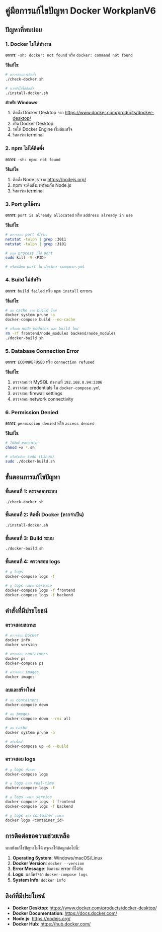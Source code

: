 # คู่มือการแก้ไขปัญหา Docker WorkplanV6

## ปัญหาที่พบบ่อย

### 1. Docker ไม่ได้ทำงาน
**อาการ**: `-sh: docker: not found` หรือ `docker: command not found`

**วิธีแก้ไข**:
```bash
# ตรวจสอบการติดตั้ง
./check-docker.sh

# หากยังไม่ได้ติดตั้ง
./install-docker.sh
```

**สำหรับ Windows**:
1. ติดตั้ง Docker Desktop จาก https://www.docker.com/products/docker-desktop/
2. เปิด Docker Desktop
3. รอให้ Docker Engine เริ่มต้นเสร็จ
4. รีสตาร์ท terminal

### 2. npm ไม่ได้ติดตั้ง
**อาการ**: `-sh: npm: not found`

**วิธีแก้ไข**:
1. ติดตั้ง Node.js จาก https://nodejs.org/
2. npm จะติดตั้งมาพร้อมกับ Node.js
3. รีสตาร์ท terminal

### 3. Port ถูกใช้งาน
**อาการ**: `port is already allocated` หรือ `address already in use`

**วิธีแก้ไข**:
```bash
# ตรวจสอบ port ที่ใช้งาน
netstat -tulpn | grep :3011
netstat -tulpn | grep :3101

# หยุด process ที่ใช้ port
sudo kill -9 <PID>

# หรือเปลี่ยน port ใน docker-compose.yml
```

### 4. Build ไม่สำเร็จ
**อาการ**: `build failed` หรือ `npm install` errors

**วิธีแก้ไข**:
```bash
# ลบ cache และ build ใหม่
docker system prune -a
docker-compose build --no-cache

# หรือลบ node_modules และ build ใหม่
rm -rf frontend/node_modules backend/node_modules
./docker-build.sh
```

### 5. Database Connection Error
**อาการ**: `ECONNREFUSED` หรือ `connection refused`

**วิธีแก้ไข**:
1. ตรวจสอบว่า MySQL ทำงานที่ `192.168.0.94:3306`
2. ตรวจสอบ credentials ใน `docker-compose.yml`
3. ตรวจสอบ firewall settings
4. ตรวจสอบ network connectivity

### 6. Permission Denied
**อาการ**: `permission denied` หรือ `access denied`

**วิธีแก้ไข**:
```bash
# ให้สิทธิ์ execute
chmod +x *.sh

# หรือรันด้วย sudo (Linux)
sudo ./docker-build.sh
```

## ขั้นตอนการแก้ไขปัญหา

### ขั้นตอนที่ 1: ตรวจสอบระบบ
```bash
./check-docker.sh
```

### ขั้นตอนที่ 2: ติดตั้ง Docker (หากจำเป็น)
```bash
./install-docker.sh
```

### ขั้นตอนที่ 3: Build ระบบ
```bash
./docker-build.sh
```

### ขั้นตอนที่ 4: ตรวจสอบ logs
```bash
# ดู logs
docker-compose logs -f

# ดู logs เฉพาะ service
docker-compose logs -f frontend
docker-compose logs -f backend
```

## คำสั่งที่มีประโยชน์

### ตรวจสอบสถานะ
```bash
# ตรวจสอบ Docker
docker info
docker version

# ตรวจสอบ containers
docker ps
docker-compose ps

# ตรวจสอบ images
docker images
```

### ลบและสร้างใหม่
```bash
# ลบ containers
docker-compose down

# ลบ images
docker-compose down --rmi all

# ลบ cache
docker system prune -a

# สร้างใหม่
docker-compose up -d --build
```

### ตรวจสอบ logs
```bash
# ดู logs ทั้งหมด
docker-compose logs

# ดู logs แบบ real-time
docker-compose logs -f

# ดู logs เฉพาะ service
docker-compose logs -f frontend
docker-compose logs -f backend

# ดู logs ของ container เฉพาะ
docker logs <container_id>
```

## การติดต่อขอความช่วยเหลือ

หากยังแก้ไขปัญหาไม่ได้ กรุณาให้ข้อมูลต่อไปนี้:

1. **Operating System**: Windows/macOS/Linux
2. **Docker Version**: `docker --version`
3. **Error Message**: ข้อความ error ที่ได้รับ
4. **Logs**: ผลลัพธ์จาก `docker-compose logs`
5. **System Info**: `docker info`

## ลิงก์ที่มีประโยชน์

- **Docker Desktop**: https://www.docker.com/products/docker-desktop/
- **Docker Documentation**: https://docs.docker.com/
- **Node.js**: https://nodejs.org/
- **Docker Hub**: https://hub.docker.com/
